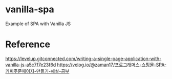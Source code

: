 # vanilla-spa
Example of SPA with Vanilla JS

# Reference
https://levelup.gitconnected.com/writing-a-single-page-application-with-vanilla-js-a5c7f7e23f6d
https://velog.io/@zaman17/프로그래머스-쇼핑몰-SPA-커피주문페이지-만들기-해설-공부